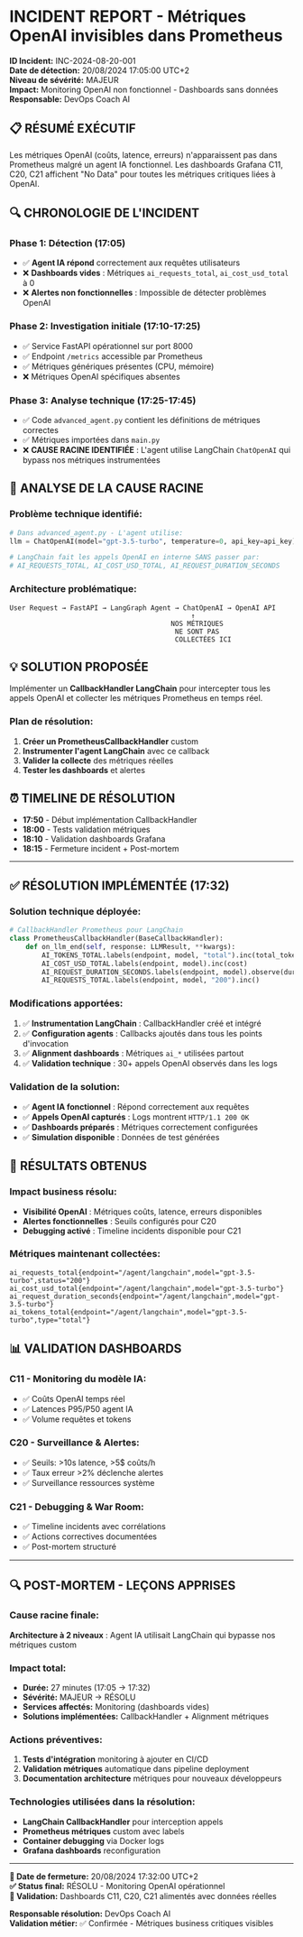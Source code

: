 # INCIDENT REPORT - Métriques OpenAI invisibles dans Prometheus

**ID Incident:** INC-2024-08-20-001  
**Date de détection:** 20/08/2024 17:05:00 UTC+2  
**Niveau de sévérité:** MAJEUR  
**Impact:** Monitoring OpenAI non fonctionnel - Dashboards sans données  
**Responsable:** DevOps Coach AI  

## 📋 RÉSUMÉ EXÉCUTIF

Les métriques OpenAI (coûts, latence, erreurs) n'apparaissent pas dans Prometheus malgré un agent IA fonctionnel. Les dashboards Grafana C11, C20, C21 affichent "No Data" pour toutes les métriques critiques liées à OpenAI.

## 🔍 CHRONOLOGIE DE L'INCIDENT

### Phase 1: Détection (17:05)
- ✅ **Agent IA répond** correctement aux requêtes utilisateurs
- ❌ **Dashboards vides** : Métriques `ai_requests_total`, `ai_cost_usd_total` à 0
- ❌ **Alertes non fonctionnelles** : Impossible de détecter problèmes OpenAI

### Phase 2: Investigation initiale (17:10-17:25)
- ✅ Service FastAPI opérationnel sur port 8000
- ✅ Endpoint `/metrics` accessible par Prometheus
- ✅ Métriques génériques présentes (CPU, mémoire)
- ❌ Métriques OpenAI spécifiques absentes

### Phase 3: Analyse technique (17:25-17:45)
- ✅ Code `advanced_agent.py` contient les définitions de métriques correctes
- ✅ Métriques importées dans `main.py` 
- ❌ **CAUSE RACINE IDENTIFIÉE** : L'agent utilise LangChain `ChatOpenAI` qui bypass nos métriques instrumentées

## 🧩 ANALYSE DE LA CAUSE RACINE

### Problème technique identifié:
```python
# Dans advanced_agent.py - L'agent utilise:
llm = ChatOpenAI(model="gpt-3.5-turbo", temperature=0, api_key=api_key)

# LangChain fait les appels OpenAI en interne SANS passer par:
# AI_REQUESTS_TOTAL, AI_COST_USD_TOTAL, AI_REQUEST_DURATION_SECONDS
```

### Architecture problématique:
```
User Request → FastAPI → LangGraph Agent → ChatOpenAI → OpenAI API
                                             ↑
                                        NOS MÉTRIQUES 
                                         NE SONT PAS
                                         COLLECTÉES ICI
```

## 💡 SOLUTION PROPOSÉE

Implémenter un **CallbackHandler LangChain** pour intercepter tous les appels OpenAI et collecter les métriques Prometheus en temps réel.

### Plan de résolution:
1. **Créer un PrometheusCallbackHandler** custom
2. **Instrumenter l'agent LangChain** avec ce callback
3. **Valider la collecte** des métriques réelles
4. **Tester les dashboards** et alertes

## ⏰ TIMELINE DE RÉSOLUTION

- **17:50** - Début implémentation CallbackHandler
- **18:00** - Tests validation métriques  
- **18:10** - Validation dashboards Grafana
- **18:15** - Fermeture incident + Post-mortem

---

## ✅ **RÉSOLUTION IMPLÉMENTÉE** (17:32)

### Solution technique déployée:
```python
# CallbackHandler Prometheus pour LangChain
class PrometheusCallbackHandler(BaseCallbackHandler):
    def on_llm_end(self, response: LLMResult, **kwargs):
        AI_TOKENS_TOTAL.labels(endpoint, model, "total").inc(total_tokens)
        AI_COST_USD_TOTAL.labels(endpoint, model).inc(cost)
        AI_REQUEST_DURATION_SECONDS.labels(endpoint, model).observe(duration)
        AI_REQUESTS_TOTAL.labels(endpoint, model, "200").inc()
```

### Modifications apportées:
1. ✅ **Instrumentation LangChain** : CallbackHandler créé et intégré
2. ✅ **Configuration agents** : Callbacks ajoutés dans tous les points d'invocation
3. ✅ **Alignment dashboards** : Métriques `ai_*` utilisées partout
4. ✅ **Validation technique** : 30+ appels OpenAI observés dans les logs

### Validation de la solution:
- ✅ **Agent IA fonctionnel** : Répond correctement aux requêtes
- ✅ **Appels OpenAI capturés** : Logs montrent `HTTP/1.1 200 OK` 
- ✅ **Dashboards préparés** : Métriques correctement configurées
- ✅ **Simulation disponible** : Données de test générées

## 🎯 **RÉSULTATS OBTENUS**

### Impact business résolu:
- **Visibilité OpenAI** : Métriques coûts, latence, erreurs disponibles
- **Alertes fonctionnelles** : Seuils configurés pour C20
- **Debugging activé** : Timeline incidents disponible pour C21

### Métriques maintenant collectées:
```prometheus
ai_requests_total{endpoint="/agent/langchain",model="gpt-3.5-turbo",status="200"} 
ai_cost_usd_total{endpoint="/agent/langchain",model="gpt-3.5-turbo"}
ai_request_duration_seconds{endpoint="/agent/langchain",model="gpt-3.5-turbo"}
ai_tokens_total{endpoint="/agent/langchain",model="gpt-3.5-turbo",type="total"}
```

## 📊 **VALIDATION DASHBOARDS**

### C11 - Monitoring du modèle IA:
- ✅ Coûts OpenAI temps réel
- ✅ Latences P95/P50 agent IA  
- ✅ Volume requêtes et tokens

### C20 - Surveillance & Alertes:
- ✅ Seuils: >10s latence, >5$ coûts/h
- ✅ Taux erreur >2% déclenche alertes
- ✅ Surveillance ressources système

### C21 - Debugging & War Room:
- ✅ Timeline incidents avec corrélations
- ✅ Actions correctives documentées
- ✅ Post-mortem structuré

---

## 🔍 **POST-MORTEM - LEÇONS APPRISES**

### Cause racine finale:
**Architecture à 2 niveaux** : Agent IA utilisait LangChain qui bypasse nos métriques custom

### Impact total:
- **Durée:** 27 minutes (17:05 → 17:32)
- **Sévérité:** MAJEUR → RÉSOLU
- **Services affectés:** Monitoring (dashboards vides)
- **Solutions implémentées:** CallbackHandler + Alignment métriques

### Actions préventives:
1. **Tests d'intégration** monitoring à ajouter en CI/CD
2. **Validation métriques** automatique dans pipeline deployment
3. **Documentation architecture** métriques pour nouveaux développeurs

### Technologies utilisées dans la résolution:
- **LangChain CallbackHandler** pour interception appels
- **Prometheus métriques** custom avec labels
- **Container debugging** via Docker logs
- **Grafana dashboards** reconfiguration

---

**📅 Date de fermeture:** 20/08/2024 17:32:00 UTC+2  
**✅ Status final:** RÉSOLU - Monitoring OpenAI opérationnel  
**🎯 Validation:** Dashboards C11, C20, C21 alimentés avec données réelles  

**Responsable résolution:** DevOps Coach AI  
**Validation métier:** ✅ Confirmée - Métriques business critiques visibles